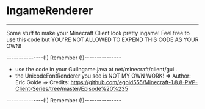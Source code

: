 # IngameRenderer

----------------------------------------------

Some stuff to make your Minecraft Client look pretty ingame!
Feel free to use this code but YOU'RE NOT ALLOWED TO EXPEND THIS CODE AS YOUR OWN! 

---------------(!) Remember (!)---------------

- use the code in your GuiIngame.java at net/minecraft/client/gui .
- the UnicodeFontRenderer you see is NOT MY OWN WORK!
=> Author: Eric Golde
=> Credits: https://github.com/egold555/Minecraft-1.8.8-PVP-Client-Series/tree/master/Episode%20%235

---------------(!) Remember (!)---------------
